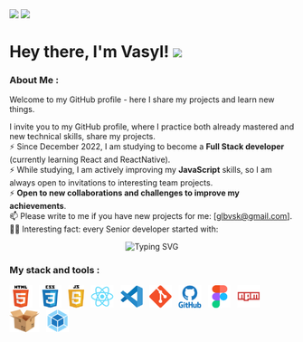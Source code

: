 <div id="header">
    <picture>
      <source srcset="https://media.giphy.com/media/CwTvSiWflgCGKgz5eb/giphy.gif" media="(prefers-color-scheme: dark)" />
      <img src="https://media.giphy.com/media/du3J3cXyzhj75IOgvA/giphy.gif" width="100" />
    </picture>
    <img
    src="https://media.giphy.com/media/kH1DBkPNyZPOk0BxrM/giphy.gif"
    width="100"
    />
    <h1>
    Hey there, I'm Vasyl!
    <img
        src="https://media.giphy.com/media/hvRJCLFzcasrR4ia7z/giphy.gif"
        width="32px"
    />
    </h1>
</div>

### About Me :

Welcome to my GitHub profile - here I share my projects and learn new things.

I invite you to my GitHub profile, where I practice both already mastered and new technical skills, share my projects.<br>
⚡ Since December 2022, I am studying to become a **Full Stack developer** (currently learning React and ReactNative).<br>
⚡ While studying, I am actively improving my **JavaScript** skills, so I am always open to invitations to interesting team projects.<br>
⚡ **Open to new collaborations and challenges to improve my achievements**.<br>
📫 Please write to me if you have new projects for me: [glbvsk@gmail.com].<br>
👨‍💻 Interesting fact: every Senior developer started with:
<div align="center">
    <img
    src="https://readme-typing-svg.herokuapp.com?font=Fira+Code&duration=5000&pause=500&color=00A42D&center=true&repeat=true&vCenter=true&width=650&lines=%C2%ABHello%2C+world!"
    alt="Typing SVG"
    />
</div>

### My stack and tools :

<div>
  <img src="./images/html5-original.svg" title="HTML5" alt="HTML5"  height="40"/>&nbsp&nbsp;
  <img src="./images/css3-original.svg"  title="CSS3" alt="CSS3"  height="40"/>&nbsp&nbsp;
  <img src="./images/Javascript-shield.svg"  title="JS" alt="JS"  height="40"/>&nbsp&nbsp;
  <img src="./images/react-original.svg"  title="React" alt="React"  height="40"/>&nbsp&nbsp;
  <img src="./images/vscode-original.svg" title="Visual Studio Code" alt="Visual Studio Code"  height="40"/>&nbsp&nbsp;
  <img src="./images/git-original.svg" title="Git" alt="Git"  height="40"/>&nbsp&nbsp;
  <img src="./images/github-original.svg" title="Github"  alt="Github"  height="40" />&nbsp&nbsp;
  <img src="./images/figma-original.svg" title="Figma" alt="Figma"  height="40"/>&nbsp&nbsp;
  <img src="./images/npm-original.svg" title="Npm" alt="Npm"  height="40"/>&nbsp&nbsp;
  <img src="./images/parcel.svg" title="Parcel" alt="Parcel" height="40"/>&nbsp&nbsp;
  <img src="./images/webpack-original.svg" title="Webpack" alt="Webpack"  height="40"/>&nbsp&nbsp;
</div>
